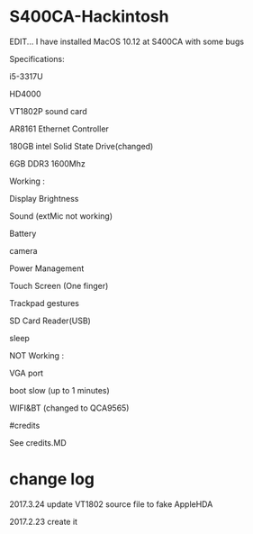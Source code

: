 # S400CA-Hackintosh
EDIT...
I have installed MacOS 10.12 at S400CA with some bugs

Specifications:

 i5-3317U
 
 HD4000 
 
 VT1802P sound card
 
 AR8161 Ethernet Controller
 
 180GB intel Solid State Drive(changed)
 
 6GB DDR3 1600Mhz

Working :

Display Brightness

Sound (extMic not working)

Battery

camera

Power Management

Touch Screen (One finger)

Trackpad gestures

SD Card Reader(USB)

sleep

NOT Working :

VGA port

boot slow (up to 1 minutes) 

WIFI&BT (changed to QCA9565)

#credits

See credits.MD

# change log

2017.3.24  update VT1802 source file to fake AppleHDA

2017.2.23  create it
